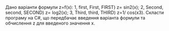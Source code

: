 Дано  варіанти формули  z=f(x): 
1, first, First, FIRST)          z= sin2(x);
2, Second, second, SECOND)       z= log2(x);
3, Third, third, THIRD)           z=1/ cos(x3).
Скласти програму на C#, що передбачає введення варіанта формули та обчислення z для введеного значення x.
